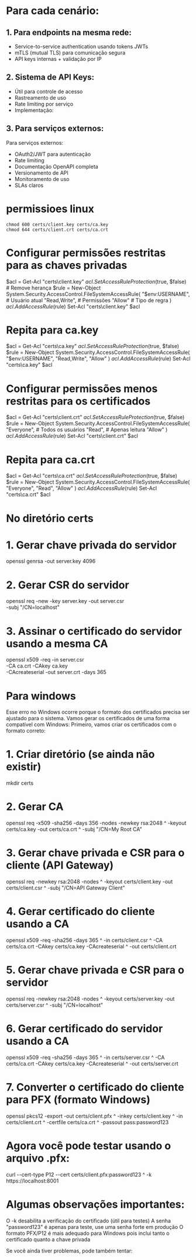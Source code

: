 # Para cada cenário:

## 1. Para endpoints na mesma rede:
- Service-to-service authentication usando tokens JWTs
- mTLS (mutual TLS) para comunicação segura
- API keys internas + validação por IP

## 2. Sistema de API Keys:
- Útil para controle de acesso
- Rastreamento de uso
- Rate limiting por serviço
- Implementação:

## 3. Para serviços externos:
Para serviços externos:
- OAuth2/JWT para autenticação
- Rate limiting
- Documentação OpenAPI completa
- Versionamento de API
- Monitoramento de uso
- SLAs claros



# permissioes linux
```terminal
chmod 600 certs/client.key certs/ca.key
chmod 644 certs/client.crt certs/ca.crt
```

# Configurar permissões restritas para as chaves privadas
$acl = Get-Acl "certs\client.key"
$acl.SetAccessRuleProtection($true, $false)  # Remove herança
$rule = New-Object System.Security.AccessControl.FileSystemAccessRule(
    "$env:USERNAME",  # Usuário atual
    "Read,Write",     # Permissões
    "Allow"          # Tipo de regra
)
$acl.AddAccessRule($rule)
Set-Acl "certs\client.key" $acl

# Repita para ca.key
$acl = Get-Acl "certs\ca.key"
$acl.SetAccessRuleProtection($true, $false)
$rule = New-Object System.Security.AccessControl.FileSystemAccessRule(
    "$env:USERNAME",
    "Read,Write",
    "Allow"
)
$acl.AddAccessRule($rule)
Set-Acl "certs\ca.key" $acl

# Configurar permissões menos restritas para os certificados
$acl = Get-Acl "certs\client.crt"
$acl.SetAccessRuleProtection($true, $false)
$rule = New-Object System.Security.AccessControl.FileSystemAccessRule(
    "Everyone",      # Todos os usuários
    "Read",         # Apenas leitura
    "Allow"
)
$acl.AddAccessRule($rule)
Set-Acl "certs\client.crt" $acl

# Repita para ca.crt
$acl = Get-Acl "certs\ca.crt"
$acl.SetAccessRuleProtection($true, $false)
$rule = New-Object System.Security.AccessControl.FileSystemAccessRule(
    "Everyone",
    "Read",
    "Allow"
)
$acl.AddAccessRule($rule)
Set-Acl "certs\ca.crt" $acl

# No diretório certs
# 1. Gerar chave privada do servidor
openssl genrsa -out server.key 4096

# 2. Gerar CSR do servidor
openssl req -new -key server.key -out server.csr \
  -subj "/CN=localhost"

# 3. Assinar o certificado do servidor usando a mesma CA
openssl x509 -req -in server.csr \
  -CA ca.crt -CAkey ca.key \
  -CAcreateserial -out server.crt -days 365


# Para windows

Esse erro no Windows ocorre porque o formato dos certificados precisa ser ajustado para o sistema. 
Vamos gerar os certificados de uma forma compatível com Windows:
Primeiro, vamos criar os certificados com o formato correto:

# 1. Criar diretório (se ainda não existir)
mkdir certs

# 2. Gerar CA
openssl req -x509 -sha256 -days 356 -nodes -newkey rsa:2048 ^
-keyout certs/ca.key -out certs/ca.crt ^
-subj "/CN=My Root CA"

# 3. Gerar chave privada e CSR para o cliente (API Gateway)
openssl req -newkey rsa:2048 -nodes ^
-keyout certs/client.key -out certs/client.csr ^
-subj "/CN=API Gateway Client"

# 4. Gerar certificado do cliente usando a CA
openssl x509 -req -sha256 -days 365 ^
-in certs/client.csr ^
-CA certs/ca.crt -CAkey certs/ca.key -CAcreateserial ^
-out certs/client.crt

# 5. Gerar chave privada e CSR para o servidor
openssl req -newkey rsa:2048 -nodes ^
-keyout certs/server.key -out certs/server.csr ^
-subj "/CN=localhost"

# 6. Gerar certificado do servidor usando a CA
openssl x509 -req -sha256 -days 365 ^
-in certs/server.csr ^
-CA certs/ca.crt -CAkey certs/ca.key -CAcreateserial ^
-out certs/server.crt

# 7. Converter o certificado do cliente para PFX (formato Windows)
openssl pkcs12 -export -out certs/client.pfx ^
-inkey certs/client.key ^
-in certs/client.crt ^
-certfile certs/ca.crt ^
-passout pass:password123


# Agora você pode testar usando o arquivo .pfx:
curl --cert-type P12 --cert certs/client.pfx:password123 ^
-k https://localhost:8001


# **Algumas observações importantes:**

O -k desabilita a verificação do certificado (útil para testes)
A senha "password123" é apenas para teste, use uma senha forte em produção
O formato PFX/P12 é mais adequado para Windows pois inclui tanto o certificado quanto a chave privada

Se você ainda tiver problemas, pode também tentar: